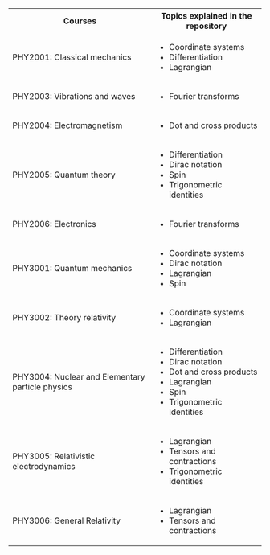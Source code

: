 <table> <tr>
    <th>Courses</th>
    <th>Topics explained in the repository</th>
  </tr>
  <tr>
    <td>PHY2001: Classical mechanics</td>
    <td>
         <ul><li>Coordinate systems</li>
          <li>Differentiation</li>
          <li>Lagrangian</li></ul>
   </td>
 </tr>
 <tr>
  <td>PHY2003: Vibrations and waves</td>
  <td>
    <ul><li>Fourier transforms</li></ul>
  </td>
 </tr>
 <tr>
  <td>PHY2004: Electromagnetism</td>
  <td>
    <ul><li>Dot and cross products</ul></li>
  </td>
 </tr>
 <tr>
  <td>PHY2005: Quantum theory</td>
  <td>
    <ul><li>Differentiation</li>
      <li>Dirac notation</li>
      <li>Spin</li>
      <li>Trigonometric identities</li></ul>
  </td>
 </tr>
 <tr>
  <td>PHY2006: Electronics</td>
  <td>
    <ul><li>Fourier transforms</li></ul>
  </td>
 </tr>
 <tr>
  <td>PHY3001: Quantum mechanics</td>
  <td>
      <ul><li>Coordinate systems</li>
        <li>Dirac notation</li>
      <li>Lagrangian</li>
      <li>Spin</li></ul>
   </td>
  </tr>
  <tr>
    <td>PHY3002: Theory relativity</td>
    <td>
        <ul><li>Coordinate systems</li>
          <li>Lagrangian</li></ul>
    </td>
   </tr>
   <tr>
    <td>PHY3004: Nuclear and Elementary particle physics</td>
    <td>
      <ul><li>Differentiation</li>
        <li>Dirac notation</li>
        <li>Dot and cross products</li>
        <li>Lagrangian</li>
        <li>Spin</li>
        <li>Trigonometric identities</li></ul>
    </td>
   </tr>
   <tr>
    <td>PHY3005: Relativistic electrodynamics</td>
    <td>
      <ul><li>Lagrangian</li>
        <li>Tensors and contractions</li>
        <li>Trigonometric identities</li></ul>
    </td>
   </tr>
   <tr>
    <td>PHY3006: General Relativity</td>
    <td>
      <ul><li>Lagrangian</li>
        <li>Tensors and contractions</li></ul>
    </td>
   </tr>

